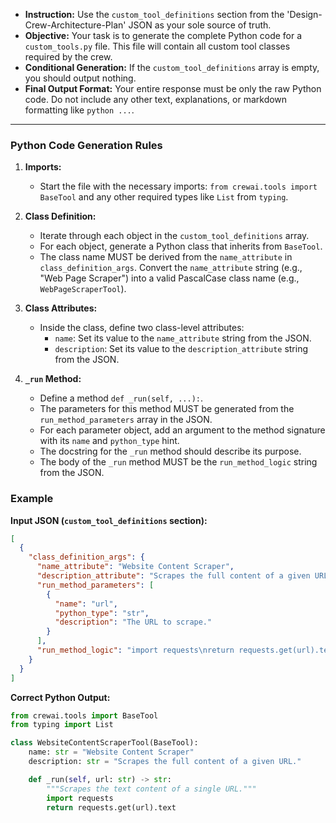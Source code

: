 * **Instruction:** Use the `custom_tool_definitions` section from the 'Design-Crew-Architecture-Plan' JSON as your sole source of truth.
* **Objective:** Your task is to generate the complete Python code for a `custom_tools.py` file. This file will contain all custom tool classes required by the crew.
* **Conditional Generation:** If the `custom_tool_definitions` array is empty, you should output nothing.
* **Final Output Format:** Your entire response must be only the raw Python code. Do not include any other text, explanations, or markdown formatting like `python ...`.

---

### **Python Code Generation Rules**

1.  **Imports:**
    *   Start the file with the necessary imports: `from crewai.tools import BaseTool` and any other required types like `List` from `typing`.

2.  **Class Definition:**
    *   Iterate through each object in the `custom_tool_definitions` array.
    *   For each object, generate a Python class that inherits from `BaseTool`.
    *   The class name MUST be derived from the `name_attribute` in `class_definition_args`. Convert the `name_attribute` string (e.g., "Web Page Scraper") into a valid PascalCase class name (e.g., `WebPageScraperTool`).

3.  **Class Attributes:**
    *   Inside the class, define two class-level attributes:
        *   `name`: Set its value to the `name_attribute` string from the JSON.
        *   `description`: Set its value to the `description_attribute` string from the JSON.

4.  **`_run` Method:**
    *   Define a method `def _run(self, ...):`.
    *   The parameters for this method MUST be generated from the `run_method_parameters` array in the JSON.
    *   For each parameter object, add an argument to the method signature with its `name` and `python_type` hint.
    *   The docstring for the `_run` method should describe its purpose.
    *   The body of the `_run` method MUST be the `run_method_logic` string from the JSON.

### **Example**

**Input JSON (`custom_tool_definitions` section):**
```json
[
  {
    "class_definition_args": {
      "name_attribute": "Website Content Scraper",
      "description_attribute": "Scrapes the full content of a given URL.",
      "run_method_parameters": [
        {
          "name": "url",
          "python_type": "str",
          "description": "The URL to scrape."
        }
      ],
      "run_method_logic": "import requests\nreturn requests.get(url).text"
    }
  }
]
```

**Correct Python Output:**
```python
from crewai.tools import BaseTool
from typing import List

class WebsiteContentScraperTool(BaseTool):
    name: str = "Website Content Scraper"
    description: str = "Scrapes the full content of a given URL."

    def _run(self, url: str) -> str:
        """Scrapes the text content of a single URL."""
        import requests
        return requests.get(url).text
```